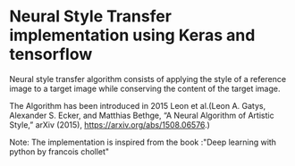 # Neural Style Transfer implementation using Keras and tensorflow

Neural style transfer algorithm consists of applying the style of a reference image to a target image while conserving the content of the target image.

The Algorithm has been introduced in 2015 Leon et al.(Leon A. Gatys, Alexander S. Ecker, and Matthias Bethge, “A Neural Algorithm of Artistic Style,” arXiv (2015),
https://arxiv.org/abs/1508.06576.)


Note:
The implementation is inspired from the book :"Deep learning with python by francois chollet"
